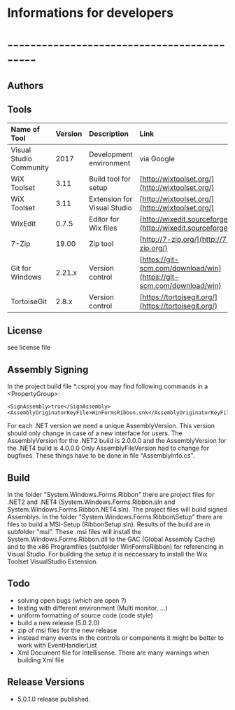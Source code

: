 # Informations for developers
# -------------------------------------------

## Authors


## Tools

| Name of Tool | Version | Description | Link |
| :------ | :--- | :--- | :--- |
| Visual Studio Community | 2017 | Development environment | via Google |
| WiX Toolset | 3.11 | Build tool for setup | [http://wixtoolset.org/](http://wixtoolset.org/) |
| WiX Toolset | 3.11 | Extension for Visual Studio | [http://wixtoolset.org/](http://wixtoolset.org/) |
| WixEdit | 0.7.5 | Editor for Wix files | [http://wixedit.sourceforge.net/](http://wixedit.sourceforge.net/) |
| 7-Zip | 19.00 | Zip tool | [http://7-zip.org/](http://7-zip.org/) |
| Git for Windows | 2.21.x | Version control | [https://git-scm.com/download/win](https://git-scm.com/download/win) |
| TortoiseGit | 2.8.x | Version control | [https://tortoisegit.org/](https://tortoisegit.org/) |


## License

see license file

## Assembly Signing

In the project build file *.csproj you may find following commands in a <PropertyGroup\>:

    <SignAssembly>true</SignAssembly>
    <AssemblyOriginatorKeyFile>WinFormsRibbon.snk</AssemblyOriginatorKeyFile>
For each .NET version we need a unique AssemblyVersion. This version should only change
in case of a new interface for users. The AssemblyVersion for the .NET2 build is 2.0.0.0 and the AssemblyVersion for the .NET4 build is 4.0.0.0
Only AssemblyFileVersion had to change for bugfixes. These things have to be done in file "AssemblyInfo.cs".


## Build

In the folder "System.Windows.Forms.Ribbon" there are project files for .NET2 and .NET4 (System.Windows.Forms.Ribbon.sln and System.Windows.Forms.Ribbon.NET4.sln).
The project files will build signed Assemblys.
In the folder "System.Windows.Forms.Ribbon\Setup" there are files to build a MSI-Setup (RibbonSetup.sln). Results of the build are in subfolder "msi". These .msi files will install the System.Windows.Forms.Ribbon.dll to the GAC (Global Assembly Cache) and to the x86 Programfiles (subfolder WinFormsRibbon) for referencing in Visual Studio.
For building the setup it is neccessary to install the Wix Toolset VisualStudio Extension.

## Todo

- solving open bugs (which are open ?)
- testing with different environment (Multi monitor, ...)
- uniform formatting of source code (code style)
- build a new release (5.0.2.0)
- zip of msi files for the new release
- instead many events in the controls or components it might be better to work with EventHandlerList
- Xml Document file for Intellisense. There are many warnings when building Xml file

## Release Versions

- 5.0.1.0 release published.
